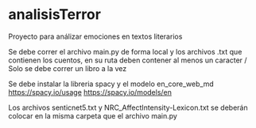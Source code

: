 # analisisTerror
Proyecto para análizar emociones en textos literarios

Se debe correr el archivo main.py de forma local y los archivos .txt que contienen los cuentos, en su ruta deben contener al menos un caracter /
Solo se debe correr un libro a la vez

Se debe instalar la libreria spacy y el modelo en_core_web_md 
  https://spacy.io/usage
  https://spacy.io/models/en
  
Los archivos senticnet5.txt y NRC_AffectIntensity-Lexicon.txt se deberán colocar en la misma carpeta que el archivo main.py
